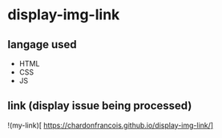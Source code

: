 # display-img-link

## langage used

 - HTML
 - CSS
 - JS
 
## link (display issue being processed)

!(my-link)[ https://chardonfrancois.github.io/display-img-link/]
